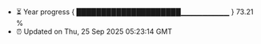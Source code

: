 - ⏳ Year progress { █████████████████████▁▁▁▁▁▁▁▁▁ } 73.21 %
- ⏰ Updated on Thu, 25 Sep 2025 05:23:14 GMT

